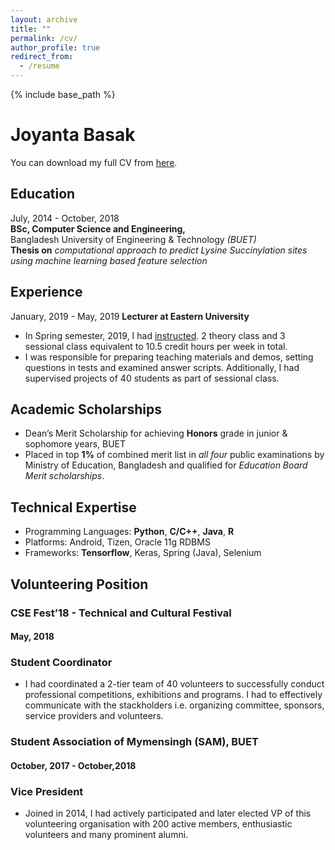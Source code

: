 ```yaml
---
layout: archive
title: ""
permalink: /cv/
author_profile: true
redirect_from:
  - /resume
---
```


{% include base_path %}


Joyanta Basak
============

You can download my full CV from [here](https://joyantabasak13.github.io/files/AcademicCV_Joyanta_Basak.pdf).

Education
---------

July, 2014 - October, 2018 <br />
**BSc, Computer Science and Engineering,** <br />
Bangladesh University of Engineering & Technology *(BUET)* <br />
**Thesis on** *computational approach to predict Lysine Succinylation sites using machine learning based feature
selection*

Experience
----------

January, 2019 - May, 2019
**Lecturer at Eastern University**

* In Spring semester, 2019, I had <a href="https://joyantabasak13.github.io/teaching/2019-spring-teaching-lecturer/" target="_blank">instructed</a>. 2 theory class and 3 sessional class equivalent to 10.5 credit hours per week in total. <br /> 
* I was responsible for preparing teaching materials and demos, setting questions in tests and examined answer scripts. Additionally, I had supervised
projects of 40 students as part of sessional class.

Academic Scholarships
--------------------

* Dean’s Merit Scholarship for achieving **Honors** grade in junior & sophomore years, BUET
* Placed in top **1%** of combined merit list in *all four* public examinations by Ministry of Education, Bangladesh and qualified for *Education Board Merit scholarships*.  


Technical Expertise
----------------------------------------
* Programming Languages:  **Python**, **C/C++**, **Java**, **R**
* Platforms: Android, Tizen, Oracle 11g RDBMS
* Frameworks: **Tensorflow**, Keras, Spring (Java), Selenium

Volunteering Position
----------------------
### CSE Fest’18 - Technical and Cultural Festival 
#### May, 2018 
### Student Coordinator

* I had coordinated a 2-tier team of 40 volunteers to successfully conduct professional competitions, exhibitions
and programs. I had to effectively communicate with the stackholders i.e. organizing committee, sponsors, service providers and volunteers.   


### Student Association of Mymensingh (SAM), BUET 
#### October, 2017 - October,2018
### Vice President
* Joined in 2014, I had actively participated and later elected VP of this volunteering organisation with 200 active members, enthusiastic volunteers and many prominent alumni.

